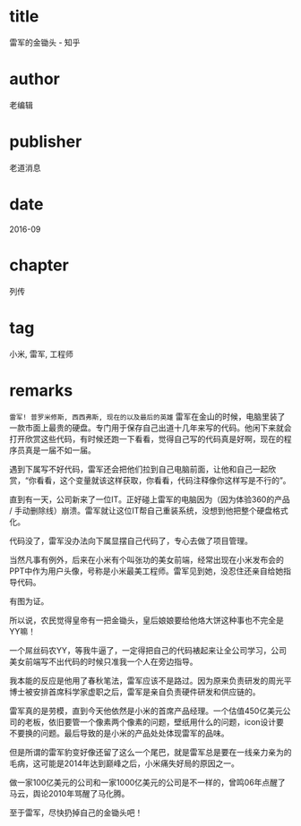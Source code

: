 # title
雷军的金锄头 - 知乎

# author
老编辑

# publisher
老道消息

# date
2016-09

# chapter
列传

# tag
小米, 雷军, 工程师

# remarks
`雷军! 普罗米修斯, 西西弗斯, 现在的以及最后的英雄`
雷军在金山的时候，电脑里装了一款市面上最贵的硬盘。专门用于保存自己出道十几年来写的代码。他闲下来就会打开欣赏这些代码，有时候还跑一下看看，觉得自己写的代码真是好啊，现在的程序员真是一届不如一届。

遇到下属写不好代码，雷军还会把他们拉到自己电脑前面，让他和自己一起欣赏，“你看看，这个变量就该这样获取，你看看，代码注释像你这样写是不行的”。

直到有一天，公司新来了一位IT。正好碰上雷军的电脑因为（因为体验360的产品 / 手动删除线）崩溃。雷军就让这位IT帮自己重装系统，没想到他把整个硬盘格式化。

代码没了，雷军没办法向下属显摆自己代码了，专心去做了项目管理。

当然凡事有例外，后来在小米有个叫张功的美女前端，经常出现在小米发布会的PPT中作为用户头像，号称是小米最美工程师。雷军见到她，没忍住还亲自给她指导代码。

有图为证。

所以说，农民觉得皇帝有一把金锄头，皇后娘娘要给他烙大饼这种事也不完全是YY嘛！

一个屌丝码农YY，等我牛逼了，一定得把自己的代码裱起来让全公司学习，公司美女前端写不出代码的时候只准我一个人在旁边指导。

我本能的反应是他用了春秋笔法，雷军应该不是路过。因为原来负责研发的周光平博士被安排首席科学家虚职之后，雷军是亲自负责硬件研发和供应链的。

雷军真的是劳模，直到今天他依然是小米的首席产品经理。一个估值450亿美元公司的老板，依旧要管一个像素两个像素的问题，壁纸用什么的问题，icon设计要不要换的问题。最后导致的是小米的产品处处体现雷军的品味。

但是所谓的雷军豹变好像还留了这么一个尾巴，就是雷军总是要在一线亲力亲为的毛病，这可能是2014年达到巅峰之后，小米痛失好局的原因之一。

做一家100亿美元的公司和一家1000亿美元的公司是不一样的，曾鸣06年点醒了马云，舆论2010年骂醒了马化腾。

至于雷军，尽快扔掉自己的金锄头吧！